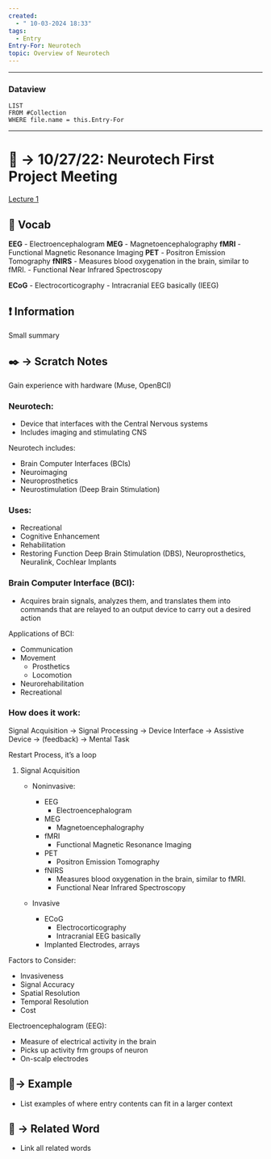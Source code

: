 ```yaml
---
created:
  - " 10-03-2024 18:33"
tags:
  - Entry
Entry-For: Neurotech
topic: Overview of Neurotech
---
```


---
### Dataview
```dataview
LIST
FROM #Collection
WHERE file.name = this.Entry-For
```
---

# 📗 -> 10/27/22: Neurotech First Project Meeting
[Lecture 1](https://docs.google.com/presentation/d/1ApocJmdvIaMrYFblFS6BZ_lc6M6NvVbY-UY3VxQQ8AY/edit?usp=sharing)
## 🎤 Vocab
**EEG** - Electroencephalogram
**MEG** - Magnetoencephalography
**fMRI** - Functional Magnetic Resonance Imaging
**PET** - Positron Emission Tomography
**fNIRS** - Measures blood oxygenation in the brain, similar to fMRI.
	- Functional Near Infrared Spectroscopy
	
**ECoG** - Electrocorticography
	- Intracranial EEG basically (IEEG)

## ❗ Information
Small summary

## ✒️ -> Scratch Notes
Gain experience with hardware (Muse, OpenBCI)

### Neurotech:
- Device that interfaces with the Central Nervous systems
- Includes imaging and stimulating CNS  

Neurotech includes:
- Brain Computer Interfaces (BCIs)
- Neuroimaging
- Neuroprosthetics
- Neurostimulation (Deep Brain Stimulation)

### Uses:
- Recreational
- Cognitive Enhancement
- Rehabilitation
- Restoring Function
Deep Brain Stimulation (DBS), Neuroprosthetics, Neuralink, Cochlear Implants


### Brain Computer Interface (BCI):
- Acquires brain signals, analyzes them, and translates them into commands that are relayed to an output device to carry out a desired action

Applications of BCI:
- Communication
- Movement
	- Prosthetics
	- Locomotion
- Neurorehabilitation
- Recreational

### How does it work:
Signal Acquisition -> Signal Processing -> Device Interface -> Assistive Device -> (feedback) -> Mental Task

Restart Process, it’s a loop
1. Signal Acquisition
	- Noninvasive:
		- EEG
			- Electroencephalogram
		- MEG
			- Magnetoencephalography
		- fMRI
			- Functional Magnetic Resonance Imaging
		- PET
			- Positron Emission Tomography
		- fNIRS  
			- Measures blood oxygenation in the brain, similar to fMRI.
			- Functional Near Infrared Spectroscopy

	- Invasive
		- ECoG
			- Electrocorticography
			- Intracranial EEG basically
		- Implanted Electrodes, arrays

Factors to Consider:
- Invasiveness
- Signal Accuracy
- Spatial Resolution
- Temporal Resolution
- Cost

Electroencephalogram (EEG):
- Measure of electrical activity in the brain
- Picks up activity frm groups of neuron
- On-scalp electrodes


## 🧪-> Example
- List examples of where entry contents can fit in a larger context

## 🔗 -> Related Word
- Link all related words

